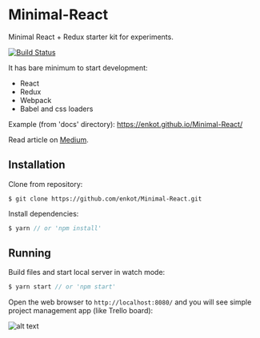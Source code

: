 # Minimal-React
Minimal React + Redux starter kit for experiments.

[![Build Status](https://travis-ci.org/enkot/Minimal-React.svg?branch=master)](https://travis-ci.org/enkot/Minimal-React)

It has bare minimum to start development:
* React
* Redux
* Webpack
* Babel and css loaders

Example (from 'docs' directory): 
https://enkot.github.io/Minimal-React/

Read article on [Medium](https://codeburst.io/its-easy-setting-up-react-and-webpack-eb9ecaef5094).

## Installation
Clone from repository:
```
$ git clone https://github.com/enkot/Minimal-React.git
```
Install dependencies:
```js
$ yarn // or 'npm install'
```

## Running
Build files and start local server in watch mode:
```js
$ yarn start // or 'npm start'
```
Open the web browser to `http://localhost:8080/` and you will see simple project management app (like Trello board): 

![alt text](https://image.ibb.co/jrPv6k/Screen_Shot_2017_08_30_at_3_57_29_PM.png)
